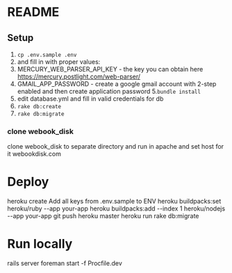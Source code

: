 # README

## Setup 
1. `cp .env.sample .env`
2. and fill in with proper values:
3. MERCURY_WEB_PARSER_API_KEY - the key you can obtain here https://mercury.postlight.com/web-parser/
4. GMAIL_APP_PASSWORD - create a google gmail account with 2-step enabled and then create application password
5.`bundle install`
6. edit database.yml and fill in valid credentials for db
7. `rake db:create`
8. `rake db:migrate`

### clone webook_disk
clone webook_disk to separate directory and run in apache and set host for it webookdisk.com

# Deploy
heroku create
Add all keys from .env.sample to ENV
heroku buildpacks:set heroku/ruby --app your-app
heroku buildpacks:add --index 1 heroku/nodejs --app your-app
git push heroku master
heroku run rake db:migrate

# Run locally
rails server
foreman start -f Procfile.dev
